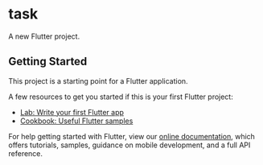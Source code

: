 # task

A new Flutter project.

## Getting Started

This project is a starting point for a Flutter application.

A few resources to get you started if this is your first Flutter project:

- [Lab: Write your first Flutter app](https://flutter.dev/docs/get-started/codelab)
- [Cookbook: Useful Flutter samples](https://flutter.dev/docs/cookbook)

For help getting started with Flutter, view our
[online documentation](https://flutter.dev/docs), which offers tutorials,
samples, guidance on mobile development, and a full API reference.


<!-- <<<<<<<<<<<<<<<<<<<<<<<<<<<<         Read Note           >>>>>>>>>>>>>>>>>>>>>>>>>>>> -->
<!--
As per your requirement i completed my task by using  getx pattern im fetach data from contoller and after ending the page scroll 
and increase page count by and again Im hitting api to get next page data and adding to List.

-->